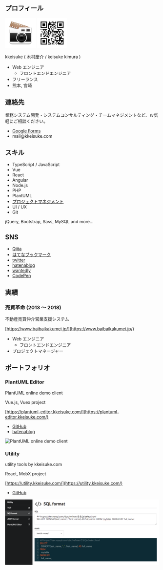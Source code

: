 ## プロフィール

![kkeisuke](Lento.png) ![kkeisuke](qrcode.png)

kkeisuke ( 木村慶介 / keisuke kimura )

- Web エンジニア
  - フロントエンドエンジニア
- フリーランス
- 熊本, 宮崎

## 連絡先

業務システム開発・システムコンサルティング・チームマネジメントなど、お気軽にご相談ください。

- [Google Forms](https://goo.gl/forms/xoKOlTbN2Mqf5eh22)
- &#x6d;&#x61;&#x69;&#x6c;&#x40;&#x6b;&#x6b;&#x65;&#x69;&#x73;&#x75;&#x6b;&#x65;&#x2e;&#x63;&#x6f;&#x6d;

## スキル

- TypeScript / JavaScript
- Vue
- React
- Angular
- Node.js
- PHP
- PlantUML
- [プロジェクトマネジメント](http://kkeisuke.hatenablog.com/entry/2017/02/19/022528)
- UI / UX
- Git

jQuery, Bootstrap, Sass, MySQL and more...

## SNS

- [Qiita](http://qiita.com/kkeisuke)
- [はてなブックマーク](http://b.hatena.ne.jp/kkeisuke)
- [twitter](https://twitter.com/kkeisuke)
- [hatenablog](http://kkeisuke.hatenablog.com)
- [wantedly](https://www.wantedly.com/users/26957334)
- [CodePen](https://codepen.io/_kkeisuke/)

## 実績

### 売買革命 (2013 〜 2018)

不動産売買仲介営業支援システム

[https://www.baibaikakumei.jp/](https://www.baibaikakumei.jp/)

- Web エンジニア
  - フロントエンドエンジニア
- プロジェクトマネージャー

## ポートフォリオ

### PlantUML Editor

PlantUML online demo client

Vue.js, Vuex project

[https://plantuml-editor.kkeisuke.com/](https://plantuml-editor.kkeisuke.com/)

- [GitHub](https://github.com/kkeisuke/plantuml-editor)
- [hatenablog](http://kkeisuke.hatenablog.com/entry/2017/08/07/160845)

![PlantUML online demo client](https://plantuml-editor.kkeisuke.com/static/capture1_20170809.png)

### Utility

utility tools by kkeisuke.com

React, MobX project

[https://utility.kkeisuke.com/](https://utility.kkeisuke.com/)

- [GitHub](https://github.com/kkeisuke/utility)

![utility tools by kkeisuke.com](https://raw.githubusercontent.com/kkeisuke/utility/master/screenshot/sqlformat.png)
